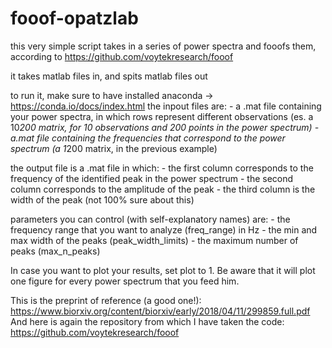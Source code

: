 # fooof-opatzlab

this very simple script takes in a series of power spectra and fooofs them, according to https://github.com/voytekresearch/fooof

it takes matlab files in, and spits matlab files out

to run it, make sure to have installed anaconda -> https://conda.io/docs/index.html
the inpout files are:
	- a .mat file containing your power spectra, in which rows represent different observations (es. a 10*200 matrix, 
		for 10 observations and 200 points in the power spectrum)
	- a.mat file containing the frequencies that correspond to the power spectrum (a 1*200 matrix, in the previous example)

the output file is a .mat file in which:
	- the first column corresponds to the frequency of the identified peak in the power spectrum
	- the second column corresponds to the amplitude of the peak
	- the third column is the width of the peak (not 100% sure about this)

parameters you can control (with self-explanatory names) are:
	- the frequency range that you want to analyze (freq_range) in Hz
	- the min and max width of the peaks (peak_width_limits)
	- the maximum number of peaks (max_n_peaks)

In case you want to plot your results, set plot to 1. Be aware that it will plot one figure for every power spectrum that you feed him.

This is the preprint of reference (a good one!): https://www.biorxiv.org/content/biorxiv/early/2018/04/11/299859.full.pdf
And here is again the repository from which I have taken the code: https://github.com/voytekresearch/fooof